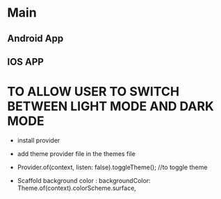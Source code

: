 # Main 
## Android App 
## IOS APP 


# TO ALLOW USER TO SWITCH BETWEEN LIGHT MODE AND DARK MODE
- install provider
- add theme provider file in the themes file 
- Provider.of<ThemeProvider>(context, listen: false).toggleTheme(); //to toggle theme

- Scaffold background color : backgroundColor: Theme.of(context).colorScheme.surface,